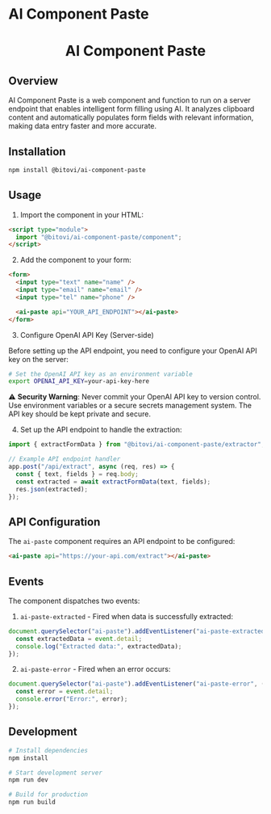 # AI Component Paste

<div align="center">
  <h1>AI Component Paste</h1>
</div>

## Overview

AI Component Paste is a web component and function to run on a server endpoint that enables intelligent form filling using AI. It analyzes clipboard content and automatically populates form fields with relevant information, making data entry faster and more accurate.

## Installation

```bash
npm install @bitovi/ai-component-paste
```

## Usage

1. Import the component in your HTML:

```html
<script type="module">
  import "@bitovi/ai-component-paste/component";
</script>
```

2. Add the component to your form:

```html
<form>
  <input type="text" name="name" />
  <input type="email" name="email" />
  <input type="tel" name="phone" />

  <ai-paste api="YOUR_API_ENDPOINT"></ai-paste>
</form>
```

3. Configure OpenAI API Key (Server-side)

Before setting up the API endpoint, you need to configure your OpenAI API key on the server:

```bash
# Set the OpenAI API key as an environment variable
export OPENAI_API_KEY=your-api-key-here
```

⚠️ **Security Warning**: Never commit your OpenAI API key to version control. Use environment variables or a secure secrets management system. The API key should be kept private and secure.

4. Set up the API endpoint to handle the extraction:

```javascript
import { extractFormData } from "@bitovi/ai-component-paste/extractor";

// Example API endpoint handler
app.post("/api/extract", async (req, res) => {
  const { text, fields } = req.body;
  const extracted = await extractFormData(text, fields);
  res.json(extracted);
});
```

## API Configuration

The `ai-paste` component requires an API endpoint to be configured:

```html
<ai-paste api="https://your-api.com/extract"></ai-paste>
```

## Events

The component dispatches two events:

1. `ai-paste-extracted` - Fired when data is successfully extracted:

```javascript
document.querySelector("ai-paste").addEventListener("ai-paste-extracted", (event) => {
  const extractedData = event.detail;
  console.log("Extracted data:", extractedData);
});
```

2. `ai-paste-error` - Fired when an error occurs:

```javascript
document.querySelector("ai-paste").addEventListener("ai-paste-error", (event) => {
  const error = event.detail;
  console.error("Error:", error);
});
```

## Development

```bash
# Install dependencies
npm install

# Start development server
npm run dev

# Build for production
npm run build
```
